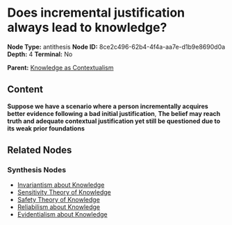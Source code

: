 # Does incremental justification always lead to knowledge?

**Node Type:** antithesis
**Node ID:** 8ce2c496-62b4-4f4a-aa7e-d1b9e8690d0a
**Depth:** 4
**Terminal:** No

**Parent:** [Knowledge as Contextualism](knowledge-as-contextualism-synthesis-75c060de-e6df-4e73-ab25-30a233c5299a.md)

## Content

**Suppose we have a scenario where a person incrementally acquires better evidence following a bad initial justification**, **The belief may reach truth and adequate contextual justification yet still be questioned due to its weak prior foundations**

## Related Nodes

### Synthesis Nodes

- [Invariantism about Knowledge](invariantism-about-knowledge-synthesis-3dbd5adc-8c2d-47a0-895e-e420fb511690.md)
- [Sensitivity Theory of Knowledge](sensitivity-theory-of-knowledge-synthesis-e403e523-8919-4b96-b3ba-29310195cc55.md)
- [Safety Theory of Knowledge](safety-theory-of-knowledge-synthesis-2d175bf4-6e40-4fac-965b-c0ddcbe0f69c.md)
- [Reliabilism about Knowledge](reliabilism-about-knowledge-synthesis-670ef3b3-226d-41e7-b9ab-829019581db6.md)
- [Evidentialism about Knowledge](evidentialism-about-knowledge-synthesis-d5ad632a-d066-48d8-bd79-26ff6353362e.md)
